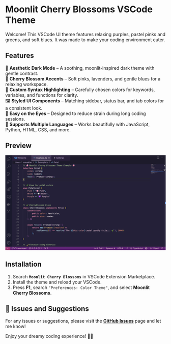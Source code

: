 # Moonlit Cherry Blossoms VSCode Theme
Welcome! This VSCode UI theme features relaxing purples, pastel pinks and greens, and soft blues. It was made to make your coding environment cuter. 

## Features
🌙 **Aesthetic Dark Mode** – A soothing, moonlit-inspired dark theme with gentle contrast.  
🌸 **Cherry Blossom Accents** – Soft pinks, lavenders, and gentle blues for a relaxing workspace.  
🎨 **Custom Syntax Highlighting** – Carefully chosen colors for keywords, variables, and functions for clarity.  
🖼 **Styled UI Components** – Matching sidebar, status bar, and tab colors for a consistent look.  
💖 **Easy on the Eyes** – Designed to reduce strain during long coding sessions.  
🌌 **Supports Multiple Languages** – Works beautifully with JavaScript, Python, HTML, CSS, and more.  

## Preview
![Moonlit Cherry Blossoms Theme](images/Preview.png)

## Installation  
1. Search **`Moonlit Cherry Blossoms`** in VSCode Extension Marketplace.  
2. Install the theme and reload your VSCode.  
3. Press **F1**, search `"Preferences: Color Theme"`, and select **Moonlit Cherry Blossoms**.  

## 📝 Issues and Suggestions  
For any issues or suggestions, please visit the **[GitHub Issues](https://github.com/makenna-avakian/sakura-trees)** page and let me know!  

Enjoy your dreamy coding experience! 🌸✨  